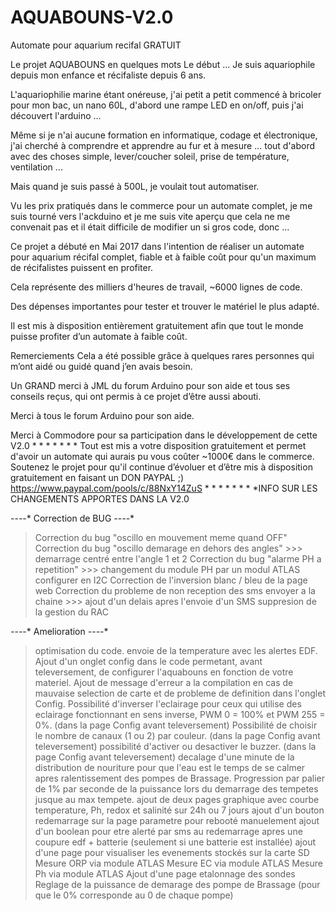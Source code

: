 # AQUABOUNS-V2.0
Automate pour aquarium recifal GRATUIT

Le projet AQUABOUNS en quelques mots
Le début ... Je suis aquariophile depuis mon enfance et récifaliste depuis 6 ans.

L'aquariophilie marine étant onéreuse, j'ai petit a petit commencé à bricoler pour mon bac, un nano 60L, d'abord une rampe LED en on/off, puis j'ai découvert l'arduino ...

Même si je n'ai aucune formation en informatique, codage et électronique, j'ai cherché à comprendre et apprendre au fur et à mesure ...  tout d'abord avec des choses simple, lever/coucher soleil, prise de température, ventilation ...

Mais quand je suis passé à 500L, je voulait tout automatiser.

Vu les prix pratiqués dans le commerce pour un automate complet, je me suis tourné vers l'ackduino et je me suis vite aperçu que cela ne me convenait pas et il était difficile de modifier un si gros code, donc ...

Ce projet a débuté en Mai 2017 dans l'intention de réaliser un automate pour aquarium récifal complet, fiable et à faible coût pour qu'un maximum de récifalistes puissent en profiter.

Cela représente des milliers d'heures de travail, ~6000 lignes de code. 

Des dépenses importantes pour tester et trouver le matériel le plus adapté.

Il est mis à disposition entièrement gratuitement afin que tout le monde puisse profiter d’un automate à faible coût.

Remerciements 
Cela a été possible grâce à quelques rares personnes qui m’ont aidé ou guidé quand j’en avais besoin.

Un GRAND merci à JML du forum Arduino pour son aide et tous ses conseils reçus, qui ont permis à ce projet d’être aussi abouti.

Merci à tous le forum Arduino pour son aide.

Merci à Commodore pour sa participation dans le développement de cette V2.0
*
*
*
*
*
*
*
Tout est mis a votre disposition gratuitement et permet d'avoir un automate qui aurais pu vous coûter ~1000€ dans le commerce.
Soutenez le projet pour qu'il continue d’évoluer et d’être mis à disposition gratuitement en faisant un DON PAYPAL ;)
https://www.paypal.com/pools/c/88NxY14ZuS
*
*
*
*
*
*
*
*INFO SUR LES CHANGEMENTS APPORTES DANS LA V2.0

*-*-*-*-* Correction de BUG *-*-*-*-* 
> Correction du bug "oscillo en mouvement meme quand OFF"
> Correction du bug "oscillo demarage en dehors des angles" >>> demarrage centré entre l'angle 1 et 2
> Correction du bug "alarme PH a repetition" >>> changement du module PH  par un modul ATLAS configurer en I2C
> Correction de l'inversion blanc / bleu de la page web
> Correction du probleme de non reception des sms envoyer a la chaine >>> ajout d'un delais apres l'envoie d'un SMS
> suppresion de la gestion du RAC

*-*-*-*-* Amelioration *-*-*-*-*
> optimisation du code.
> envoie de la temperature avec les alertes EDF.
> Ajout d'un onglet config dans le code permetant, avant televersement, de configurer l'aquabouns en fonction de votre materiel.
> Ajout de message d'erreur a la compilation en cas de mauvaise selection de carte et de probleme de definition dans l'onglet Config.
> Possibilité d'inverser l'eclairage pour ceux qui utilise des eclairage fonctionnant en sens inverse, PWM 0 = 100% et PWM 255 = 0%. (dans la page Config avant televersement)
> Possibilité de choisir le nombre de canaux (1 ou 2) par couleur. (dans la page Config avant televersement)
> possibilité d'activer ou desactiver le buzzer. (dans la page Config avant televersement)
> decalage d'une minute de la distribution de nouriture pour que l'eau est le temps de se calmer apres ralentissement des pompes de Brassage.
> Progression par palier de 1% par seconde de la puissance lors du demarrage des tempetes jusque au max tempete.
> ajout de deux pages graphique avec courbe temperature, Ph, redox et salinité sur 24h ou 7 jours
> ajout d'un bouton redemarrage sur la page parametre pour rebooté manuelement
> ajout d'un boolean pour etre alerté par sms au redemarrage apres une coupure edf + batterie (seulement si une batterie est installée)
> ajout d'une page pour visualiser les evenements stockés sur la carte SD
> Mesure ORP via module ATLAS
> Mesure EC via module ATLAS
> Mesure Ph via module ATLAS
> Ajout d'une page etalonnage des sondes
> Reglage de la puissance de demarage des pompe de Brassage (pour que le 0% corresponde au 0 de chaque pompe)
